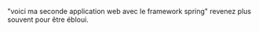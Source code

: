 "voici ma seconde application web avec le framework spring" 
revenez plus souvent pour être ébloui.
